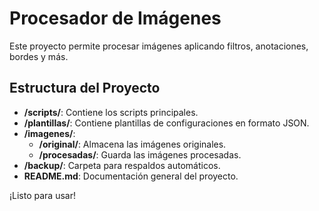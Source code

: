# Procesador de Imágenes

Este proyecto permite procesar imágenes aplicando filtros, anotaciones, bordes y más.

## Estructura del Proyecto
- **/scripts/**: Contiene los scripts principales.
- **/plantillas/**: Contiene plantillas de configuraciones en formato JSON.
- **/imagenes/**:
  - **/original/**: Almacena las imágenes originales.
  - **/procesadas/**: Guarda las imágenes procesadas.
- **/backup/**: Carpeta para respaldos automáticos.
- **README.md**: Documentación general del proyecto.

¡Listo para usar!
